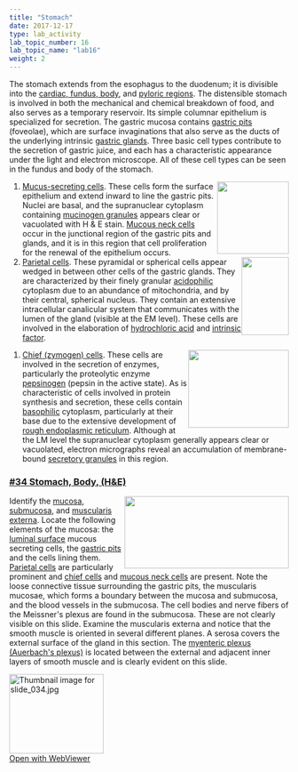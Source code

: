 ```yaml
---
title: "Stomach"
date: 2017-12-17
type: lab_activity
lab_topic_number: 16
lab_topic_name: "lab16"
weight: 2
---
```

<div class="entrybody">
						<p>The stomach extends from the esophagus to the duodenum; it is divisible into the <u>cardiac, fundus, body,</u> and <u>pyloric regions</u>.  The distensible stomach is involved in both the mechanical and chemical breakdown of food, and also serves as a temporary reservoir. Its simple columnar epithelium is specialized for secretion.  The gastric mucosa contains <u>gastric pits</u> (foveolae), which are surface invaginations that also serve as the ducts of the underlying intrinsic <u>gastric glands</u>.  Three basic cell types contribute to the secretion of gastric juice, and each has a characteristic appearance under the light and electron microscope.  All of these cell types can be seen in the fundus and body of the stomach.</p>


<ol>
<li><img src="/assets/images/Stomach%201%20mucus%20secreting%20cells.jpg" style="width:129px; height:130px; float:right;"><u>Mucus-secreting cells</u>.  These cells form the surface epithelium and extend inward to line the gastric pits.  Nuclei are basal, and the supranuclear cytoplasm containing <u>mucinogen granules</u> appears clear or vacuolated with H &amp; E stain. <u>Mucous neck cells</u> occur in the junctional region of the gastric pits and glands, and it is in this region that cell proliferation for the renewal of the epithelium occurs.</li>
<li><img src="/assets/images/Stomach%202%20parietal%20cells.jpg" style="width:85px; height:140px; float:right;"><u>Parietal cells</u>.  These pyramidal or spherical cells appear wedged in between other cells of the gastric glands. They are characterized by their finely granular <u>acidophilic</u> cytoplasm due to an abundance of mitochondria, and by their central, spherical nucleus. They contain an extensive intracellular canalicular system that communicates with the lumen of the gland (visible at the EM level). These cells are involved in the elaboration of <u>hydrochloric acid</u> and <u>intrinsic factor</u>. </li>
</ol>




<ol>
<li><img src="/assets/images/Stomach%203%20cheif%20cells.jpg" style="width:181px; height:140px; float:right;"><u>Chief (zymogen) cells</u>.  These cells are involved in the secretion of enzymes, particularly the proteolytic enzyme <u>pepsinogen</u> (pepsin in the active state).  As is characteristic of cells involved in protein synthesis and secretion, these cells contain <u>basophilic</u> cytoplasm, particularly at their base due to the extensive development of <u>rough endoplasmic reticulum</u>.  Although at the LM level the supranuclear cytoplasm generally appears clear or vacuolated, electron micrographs reveal an accumulation of membrane-bound <u>secretory granules</u> in this region.</li>
</ol>




<h3><u>#34 Stomach, Body, (H&amp;E)</u></h3>

<p><img src="/assets/images/34%20stomach%20-%20auerbachs%20plexus.jpg" style="width:296px; height:130px; float:right;">Identify the <u>mucosa</u>, <u>submucosa</u>, and <u>muscularis externa</u>.  Locate the following elements of the mucosa: the <u>luminal surface</u> mucous secreting cells, the <u>gastric pits</u> and the cells lining them.  <u>Parietal cells</u> are particularly prominent and <u>chief cells</u> and <u>mucous neck cells</u> are present.  Note the loose connective tissue surrounding the gastric pits, the muscularis mucosae, which forms a boundary between the mucosa and submucosa, and the blood vessels in the submucosa. The cell bodies and nerve fibers of the Meissner's plexus are found in the submucosa. These are not clearly visible on this slide. Examine the muscularis externa and notice that the smooth muscle is oriented in several different planes. A serosa covers the external surface of the gland in this section. The <u>myenteric plexus (Auerbach's plexus)</u> is located between the external and adjacent inner layers of smooth muscle and is clearly evident on this slide.</p>

<div class="thumbnail"> <a href="http://virtualslides.cumc.columbia.edu/34.svs/view.apml?" target="_blank"><img alt="Thumbnail image for slide_034.jpg" src="/assets/images/slide_034-thumb-170x143-1470.jpg" width="170" height="143" class="mt-image-left"></a><br><a href="http://virtualslides.cumc.columbia.edu/34.svs/view.apml?" target="_blank">Open with WebViewer</a></div>
						
						
</div>
